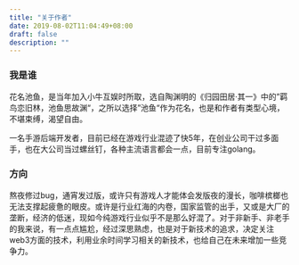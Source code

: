 ```yaml
---
title: "关于作者"
date: 2019-08-02T11:04:49+08:00
draft: false
description: ""
---
```


### 我是谁

花名池鱼，是当年加入小牛互娱时所取，选自陶渊明的《归园田居·其一》中的”羁鸟恋旧林，池鱼思故渊“，之所以选择”池鱼“作为花名，也是和作者有类型心境，不堪束缚，渴望自由。

一名手游后端开发者，目前已经在游戏行业混迹了快5年，在创业公司干过多面手，也在大公司当过螺丝钉，各种主流语言都会一点，目前专注golang。



### 方向

熬夜修过bug，通宵发过版，或许只有游戏人才能体会发版夜的漫长，咖啡槟榔也无法支撑起疲惫的眼皮。或许是行业红海的内卷，国家监管的出手，又或是大厂的垄断，经济的低迷，现如今纯游戏行业似乎不是那么好混了。对于非新手、非老手的我来说，有一点点尴尬，经过深思熟虑，也是对于新技术的追求，决定关注web3方面的技术，利用业余时间学习相关的新技术，也给自己在未来增加一些竞争力。
